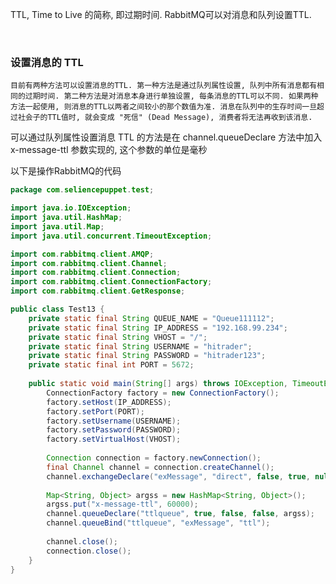 
TTL, Time to Live 的简称, 即过期时间. RabbitMQ可以对消息和队列设置TTL.

<br/>

### 设置消息的 TTL

    目前有两种方法可以设置消息的TTL. 第一种方法是通过队列属性设置, 队列中所有消息都有相同的过期时间. 第二种方法是对消息本身进行单独设置, 每条消息的TTL可以不同. 如果两种方法一起使用, 则消息的TTL以两者之间较小的那个数值为准. 消息在队列中的生存时间一旦超过社会子的TTL值时, 就会变成 "死信" (Dead Message), 消费者将无法再收到该消息.

可以通过队列属性设置消息 TTL 的方法是在 channel.queueDeclare 方法中加入 x-message-ttl 参数实现的, 这个参数的单位是毫秒

以下是操作RabbitMQ的代码

```java
package com.seliencepuppet.test;

import java.io.IOException;
import java.util.HashMap;
import java.util.Map;
import java.util.concurrent.TimeoutException;

import com.rabbitmq.client.AMQP;
import com.rabbitmq.client.Channel;
import com.rabbitmq.client.Connection;
import com.rabbitmq.client.ConnectionFactory;
import com.rabbitmq.client.GetResponse;

public class Test13 {
	private static final String QUEUE_NAME = "Queue111112";
	private static final String IP_ADDRESS = "192.168.99.234";
	private static final String VHOST = "/";
	private static final String USERNAME = "hitrader";
	private static final String PASSWORD = "hitrader123";
	private static final int PORT = 5672;
	
	public static void main(String[] args) throws IOException, TimeoutException, InterruptedException {
		ConnectionFactory factory = new ConnectionFactory();
		factory.setHost(IP_ADDRESS);
		factory.setPort(PORT);
		factory.setUsername(USERNAME);
		factory.setPassword(PASSWORD);
		factory.setVirtualHost(VHOST);
		
		Connection connection = factory.newConnection();
		final Channel channel = connection.createChannel();
		channel.exchangeDeclare("exMessage", "direct", false, true, null);
		
		Map<String, Object> argss = new HashMap<String, Object>();
		argss.put("x-message-ttl", 60000);
		channel.queueDeclare("ttlqueue", true, false, false, argss);
		channel.queueBind("ttlqueue", "exMessage", "ttl");
		
		channel.close();
		connection.close();
	}
}
```
